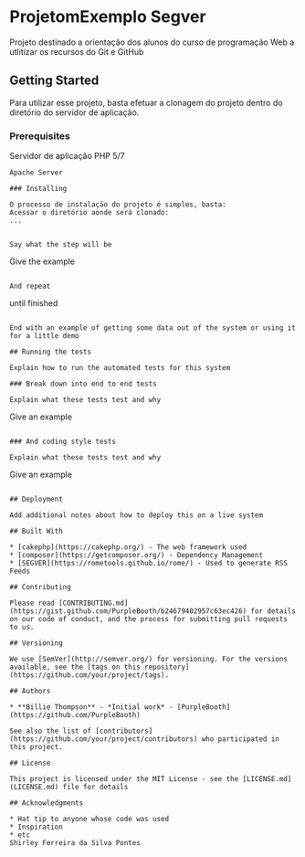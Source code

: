 # ProjetomExemplo Segver

Projeto destinado a orientação dos alunos do curso de programação
Web a utlitizar os recursos do Git e GitHub

## Getting Started

Para utilizar esse projeto, basta efetuar a clonagem
do projeto dentro do diretório do servidor de aplicação.

### Prerequisites

Servidor de aplicação PHP  5/7
```
Apache Server

### Installing

O processo de instalação do projeto é simples, basta:
Acessar o diretório aonde será clonado:
...


Say what the step will be

```
Give the example
```

And repeat

```
until finished
```

End with an example of getting some data out of the system or using it for a little demo

## Running the tests

Explain how to run the automated tests for this system

### Break down into end to end tests

Explain what these tests test and why

```
Give an example
```

### And coding style tests

Explain what these tests test and why

```
Give an example
```

## Deployment

Add additional notes about how to deploy this on a live system

## Built With

* [cakephp](https://cakephp.org/) - The web framework used
* [composer](https://getcomposer.org/) - Dependency Management
* [SEGVER](https://rometools.github.io/rome/) - Used to generate RSS Feeds

## Contributing

Please read [CONTRIBUTING.md](https://gist.github.com/PurpleBooth/b24679402957c63ec426) for details on our code of conduct, and the process for submitting pull requests to us.

## Versioning

We use [SemVer](http://semver.org/) for versioning. For the versions available, see the [tags on this repository](https://github.com/your/project/tags). 

## Authors

* **Billie Thompson** - *Initial work* - [PurpleBooth](https://github.com/PurpleBooth)

See also the list of [contributors](https://github.com/your/project/contributors) who participated in this project.

## License

This project is licensed under the MIT License - see the [LICENSE.md](LICENSE.md) file for details

## Acknowledgments

* Hat tip to anyone whose code was used
* Inspiration
* etc
Shirley Ferreira da Silva Pontes
